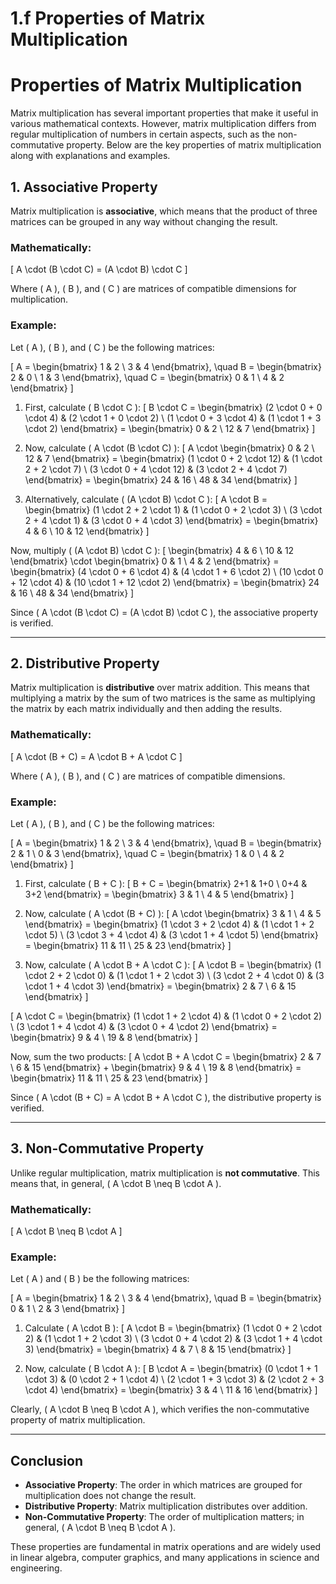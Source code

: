 # 1.f Properties of Matrix Multiplication
# Properties of Matrix Multiplication

Matrix multiplication has several important properties that make it useful in various mathematical contexts. However, matrix multiplication differs from regular multiplication of numbers in certain aspects, such as the non-commutative property. Below are the key properties of matrix multiplication along with explanations and examples.

## 1. **Associative Property**
Matrix multiplication is **associative**, which means that the product of three matrices can be grouped in any way without changing the result.

### Mathematically:
\[
A \cdot (B \cdot C) = (A \cdot B) \cdot C
\]

Where \( A \), \( B \), and \( C \) are matrices of compatible dimensions for multiplication.

### Example:
Let \( A \), \( B \), and \( C \) be the following matrices:

\[
A = \begin{bmatrix} 1 & 2 \\ 3 & 4 \end{bmatrix}, \quad B = \begin{bmatrix} 2 & 0 \\ 1 & 3 \end{bmatrix}, \quad C = \begin{bmatrix} 0 & 1 \\ 4 & 2 \end{bmatrix}
\]

1. First, calculate \( B \cdot C \):
\[
B \cdot C = \begin{bmatrix} (2 \cdot 0 + 0 \cdot 4) & (2 \cdot 1 + 0 \cdot 2) \\ (1 \cdot 0 + 3 \cdot 4) & (1 \cdot 1 + 3 \cdot 2) \end{bmatrix} = \begin{bmatrix} 0 & 2 \\ 12 & 7 \end{bmatrix}
\]

2. Now, calculate \( A \cdot (B \cdot C) \):
\[
A \cdot \begin{bmatrix} 0 & 2 \\ 12 & 7 \end{bmatrix} = \begin{bmatrix} (1 \cdot 0 + 2 \cdot 12) & (1 \cdot 2 + 2 \cdot 7) \\ (3 \cdot 0 + 4 \cdot 12) & (3 \cdot 2 + 4 \cdot 7) \end{bmatrix} = \begin{bmatrix} 24 & 16 \\ 48 & 34 \end{bmatrix}
\]

3. Alternatively, calculate \( (A \cdot B) \cdot C \):
\[
A \cdot B = \begin{bmatrix} (1 \cdot 2 + 2 \cdot 1) & (1 \cdot 0 + 2 \cdot 3) \\ (3 \cdot 2 + 4 \cdot 1) & (3 \cdot 0 + 4 \cdot 3) \end{bmatrix} = \begin{bmatrix} 4 & 6 \\ 10 & 12 \end{bmatrix}
\]

Now, multiply \( (A \cdot B) \cdot C \):
\[
\begin{bmatrix} 4 & 6 \\ 10 & 12 \end{bmatrix} \cdot \begin{bmatrix} 0 & 1 \\ 4 & 2 \end{bmatrix} = \begin{bmatrix} (4 \cdot 0 + 6 \cdot 4) & (4 \cdot 1 + 6 \cdot 2) \\ (10 \cdot 0 + 12 \cdot 4) & (10 \cdot 1 + 12 \cdot 2) \end{bmatrix} = \begin{bmatrix} 24 & 16 \\ 48 & 34 \end{bmatrix}
\]

Since \( A \cdot (B \cdot C) = (A \cdot B) \cdot C \), the associative property is verified.

---

## 2. **Distributive Property**
Matrix multiplication is **distributive** over matrix addition. This means that multiplying a matrix by the sum of two matrices is the same as multiplying the matrix by each matrix individually and then adding the results.

### Mathematically:
\[
A \cdot (B + C) = A \cdot B + A \cdot C
\]

Where \( A \), \( B \), and \( C \) are matrices of compatible dimensions.

### Example:
Let \( A \), \( B \), and \( C \) be the following matrices:

\[
A = \begin{bmatrix} 1 & 2 \\ 3 & 4 \end{bmatrix}, \quad B = \begin{bmatrix} 2 & 1 \\ 0 & 3 \end{bmatrix}, \quad C = \begin{bmatrix} 1 & 0 \\ 4 & 2 \end{bmatrix}
\]

1. First, calculate \( B + C \):
\[
B + C = \begin{bmatrix} 2+1 & 1+0 \\ 0+4 & 3+2 \end{bmatrix} = \begin{bmatrix} 3 & 1 \\ 4 & 5 \end{bmatrix}
\]

2. Now, calculate \( A \cdot (B + C) \):
\[
A \cdot \begin{bmatrix} 3 & 1 \\ 4 & 5 \end{bmatrix} = \begin{bmatrix} (1 \cdot 3 + 2 \cdot 4) & (1 \cdot 1 + 2 \cdot 5) \\ (3 \cdot 3 + 4 \cdot 4) & (3 \cdot 1 + 4 \cdot 5) \end{bmatrix} = \begin{bmatrix} 11 & 11 \\ 25 & 23 \end{bmatrix}
\]

3. Now, calculate \( A \cdot B + A \cdot C \):
\[
A \cdot B = \begin{bmatrix} (1 \cdot 2 + 2 \cdot 0) & (1 \cdot 1 + 2 \cdot 3) \\ (3 \cdot 2 + 4 \cdot 0) & (3 \cdot 1 + 4 \cdot 3) \end{bmatrix} = \begin{bmatrix} 2 & 7 \\ 6 & 15 \end{bmatrix}
\]

\[
A \cdot C = \begin{bmatrix} (1 \cdot 1 + 2 \cdot 4) & (1 \cdot 0 + 2 \cdot 2) \\ (3 \cdot 1 + 4 \cdot 4) & (3 \cdot 0 + 4 \cdot 2) \end{bmatrix} = \begin{bmatrix} 9 & 4 \\ 19 & 8 \end{bmatrix}
\]

Now, sum the two products:
\[
A \cdot B + A \cdot C = \begin{bmatrix} 2 & 7 \\ 6 & 15 \end{bmatrix} + \begin{bmatrix} 9 & 4 \\ 19 & 8 \end{bmatrix} = \begin{bmatrix} 11 & 11 \\ 25 & 23 \end{bmatrix}
\]

Since \( A \cdot (B + C) = A \cdot B + A \cdot C \), the distributive property is verified.

---

## 3. **Non-Commutative Property**
Unlike regular multiplication, matrix multiplication is **not commutative**. This means that, in general, \( A \cdot B \neq B \cdot A \).

### Mathematically:
\[
A \cdot B \neq B \cdot A
\]

### Example:
Let \( A \) and \( B \) be the following matrices:

\[
A = \begin{bmatrix} 1 & 2 \\ 3 & 4 \end{bmatrix}, \quad B = \begin{bmatrix} 0 & 1 \\ 2 & 3 \end{bmatrix}
\]

1. Calculate \( A \cdot B \):
\[
A \cdot B = \begin{bmatrix} (1 \cdot 0 + 2 \cdot 2) & (1 \cdot 1 + 2 \cdot 3) \\ (3 \cdot 0 + 4 \cdot 2) & (3 \cdot 1 + 4 \cdot 3) \end{bmatrix} = \begin{bmatrix} 4 & 7 \\ 8 & 15 \end{bmatrix}
\]

2. Now, calculate \( B \cdot A \):
\[
B \cdot A = \begin{bmatrix} (0 \cdot 1 + 1 \cdot 3) & (0 \cdot 2 + 1 \cdot 4) \\ (2 \cdot 1 + 3 \cdot 3) & (2 \cdot 2 + 3 \cdot 4) \end{bmatrix} = \begin{bmatrix} 3 & 4 \\ 11 & 16 \end{bmatrix}
\]

Clearly, \( A \cdot B \neq B \cdot A \), which verifies the non-commutative property of matrix multiplication.

---

## Conclusion
- **Associative Property**: The order in which matrices are grouped for multiplication does not change the result.
- **Distributive Property**: Matrix multiplication distributes over addition.
- **Non-Commutative Property**: The order of multiplication matters; in general, \( A \cdot B \neq B \cdot A \).

These properties are fundamental in matrix operations and are widely used in linear algebra, computer graphics, and many applications in science and engineering.
